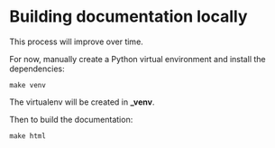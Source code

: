 # Building documentation locally

This process will improve over time.

For now, manually create a Python virtual environment and install the
dependencies:

```shell
make venv
```

The virtualenv will be created in **_venv**.

Then to build the documentation:

```shell
make html
```
